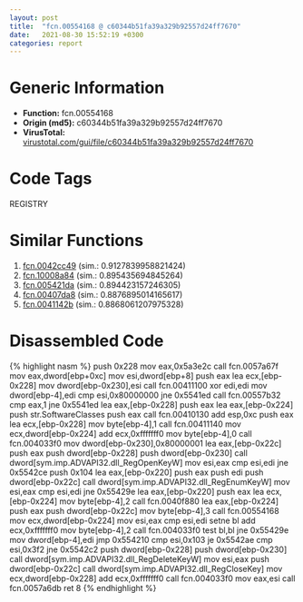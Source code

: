 ```yaml
---
layout: post
title:  "fcn.00554168 @ c60344b51fa39a329b92557d24ff7670"
date:   2021-08-30 15:52:19 +0300
categories: report
---
```


# Generic Information
- **Function:** fcn.00554168
- **Origin (md5):** c60344b51fa39a329b92557d24ff7670
- **VirusTotal:** [virustotal.com/gui/file/c60344b51fa39a329b92557d24ff7670][virustotal_ref]

# Code Tags
<span class="tag" id="REGISTRY">REGISTRY</span>


# Similar Functions

1. [fcn.0042cc49][similar_1_ref] (sim.: 0.9127839958821424)
2. [fcn.10008a84][similar_2_ref] (sim.: 0.895435694845264)
3. [fcn.005421da][similar_3_ref] (sim.: 0.894423157246305)
4. [fcn.00407da8][similar_4_ref] (sim.: 0.8876895014165617)
5. [fcn.0041142b][similar_5_ref] (sim.: 0.8868061207975328)


# Disassembled Code

{% highlight nasm %}
push 0x228
mov eax,0x5a3e2c
call fcn.0057a67f
mov eax,dword[ebp+0xc]
mov esi,dword[ebp+8]
push eax
lea ecx,[ebp-0x228]
mov dword[ebp-0x230],esi
call fcn.00411100
xor edi,edi
mov dword[ebp-4],edi
cmp esi,0x80000000
jne 0x5541ed
call fcn.00557b32
cmp eax,1
jne 0x5541ed
lea eax,[ebp-0x228]
push eax
lea eax,[ebp-0x224]
push str.SoftwareClasses
push eax
call fcn.00410130
add esp,0xc
push eax
lea ecx,[ebp-0x228]
mov byte[ebp-4],1
call fcn.00411140
mov ecx,dword[ebp-0x224]
add ecx,0xfffffff0
mov byte[ebp-4],0
call fcn.004033f0
mov dword[ebp-0x230],0x80000001
lea eax,[ebp-0x22c]
push eax
push dword[ebp-0x228]
push dword[ebp-0x230]
call dword[sym.imp.ADVAPI32.dll_RegOpenKeyW]
mov esi,eax
cmp esi,edi
jne 0x5542ce
push 0x104
lea eax,[ebp-0x220]
push eax
push edi
push dword[ebp-0x22c]
call dword[sym.imp.ADVAPI32.dll_RegEnumKeyW]
mov esi,eax
cmp esi,edi
jne 0x55429e
lea eax,[ebp-0x220]
push eax
lea ecx,[ebp-0x224]
mov byte[ebp-4],2
call fcn.0040f880
lea eax,[ebp-0x224]
push eax
push dword[ebp-0x22c]
mov byte[ebp-4],3
call fcn.00554168
mov ecx,dword[ebp-0x224]
mov esi,eax
cmp esi,edi
setne bl
add ecx,0xfffffff0
mov byte[ebp-4],2
call fcn.004033f0
test bl,bl
jne 0x55429e
mov dword[ebp-4],edi
jmp 0x554210
cmp esi,0x103
je 0x5542ae
cmp esi,0x3f2
jne 0x5542c2
push dword[ebp-0x228]
push dword[ebp-0x230]
call dword[sym.imp.ADVAPI32.dll_RegDeleteKeyW]
mov esi,eax
push dword[ebp-0x22c]
call dword[sym.imp.ADVAPI32.dll_RegCloseKey]
mov ecx,dword[ebp-0x228]
add ecx,0xfffffff0
call fcn.004033f0
mov eax,esi
call fcn.0057a6db
ret 8
{% endhighlight %}


[similar_1_ref]: /report/fcn.0042cc49@9c2b894b84f59672d8be2e984066f76f
[similar_2_ref]: /report/fcn.10008a84@e5d49e0823e602f2ee948ac39d32c1eb
[similar_3_ref]: /report/fcn.005421da@9c2b894b84f59672d8be2e984066f76f
[similar_4_ref]: /report/fcn.00407da8@20a93604f17ee6f3c2aa7b1f7a497fcf
[similar_5_ref]: /report/fcn.0041142b@9c2b894b84f59672d8be2e984066f76f
[virustotal_ref]: https://www.virustotal.com/gui/file/c60344b51fa39a329b92557d24ff7670